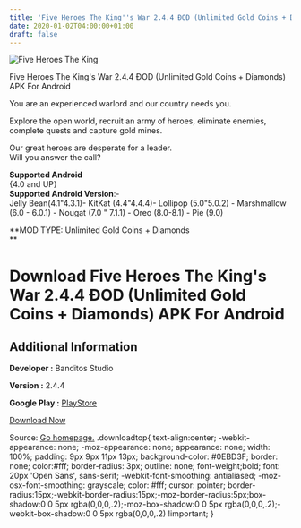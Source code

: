 ```yaml
---
title: 'Five Heroes The King''s War 2.4.4 ÐOD (Unlimited Gold Coins + Diamonds) APK For Android'
date: 2020-01-02T04:00:00+01:00
draft: false
---
```


![Five Heroes The King](https://i0.wp.com/apkhome.net/wp-content/uploads/2019/11/Five-Heroes-The-Kings-War-2.4.4-ÐOD-Unlimited-Gold-Coins-Diamonds.png "Five Heroes The King")

  

Five Heroes The King's War 2.4.4 ÐOD (Unlimited Gold Coins + Diamonds) APK For Android

You are an experienced warlord and our country needs you.

Explore the open world, recruit an army of heroes, eliminate enemies, complete quests and capture gold mines.

Our great heroes are desperate for a leader.  
Will you answer the call?

**Supported Android**  
{4.0 and UP}  
**Supported Android Version**:-  
Jelly Bean(4.1"4.3.1)- KitKat (4.4"4.4.4)- Lollipop (5.0"5.0.2) - Marshmallow (6.0 - 6.0.1) - Nougat (7.0 " 7.1.1) - Oreo (8.0-8.1) - Pie (9.0)

**MOD TYPE: Unlimited Gold Coins + Diamonds  
**

Download Five Heroes The King's War 2.4.4 ÐOD (Unlimited Gold Coins + Diamonds) APK For Android
================================================================================================

Additional Information
----------------------

**Developer :** Banditos Studio

**Version :** 2.4.4

**Google Play :** [PlayStore](https://play.google.com/store/apps/details?id=studio.banditos.banditos5)

  

[Download Now](https://store4app.co/post/five-heroes-the-kings-war-2-4-4-od-unlimited-gold-coins-diamonds-apk-for-android_1573674425)

  
Source: [Go homepage.](https://store4app.co/post/five-heroes-the-kings-war-2-4-4-od-unlimited-gold-coins-diamonds-apk-for-android_1573674425) .downloadtop{ text-align:center; -webkit-appearance: none; -moz-appearance: none; appearance: none; width: 100%; padding: 9px 9px 11px 13px; background-color: #0EBD3F; border: none; color:#fff; border-radius: 3px; outline: none; font-weight;bold; font: 20px 'Open Sans', sans-serif; -webkit-font-smoothing: antialiased; -moz-osx-font-smoothing: grayscale; color: #fff; cursor: pointer; border-radius:15px;-webkit-border-radius:15px;-moz-border-radius:5px;box-shadow:0 0 5px rgba(0,0,0,.2);-moz-box-shadow:0 0 5px rgba(0,0,0,.2);-webkit-box-shadow:0 0 5px rgba(0,0,0,.2) !important; }
